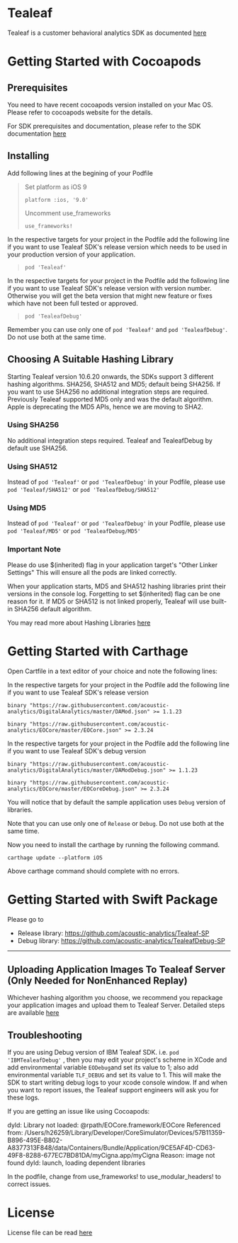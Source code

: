 # Tealeaf

Tealeaf is a customer behavioral analytics SDK as documented [here](https://developer.goacoustic.com/acoustic-exp-analytics/docs/acoustic-experience-analytics-tealeaf-sdk-for-ios-standard-and-mobile-editions)

# Getting Started with Cocoapods
## Prerequisites

You need to have recent cocoapods version installed on your Mac OS. Please refer to cocoapods website for the details.

For SDK prerequisites and documentation, please refer to the SDK documentation [here](https://developer.goacoustic.com/acoustic-exp-analytics/docs/acoustic-experience-analytics-tealeaf-sdk-for-ios-standard-and-mobile-editions)

## Installing

Add following lines at the begining of your Podfile

>Set platform as iOS 9
>
>`platform :ios, '9.0'`
>
>Uncomment use_frameworks
>
>`use_frameworks!`

In the respective targets for your project in the Podfile add the following line if you want to use Tealeaf SDK's release version which needs to be used in your production version of your application.

>`pod 'Tealeaf'`

In the respective targets for your project in the Podfile add the following line if you want to use Tealeaf SDK's release version with version number. Otherwise you will get the beta version that might new feature or fixes which have not been full tested or approved.

>`pod 'TealeafDebug'`

Remember you can use only one of  `pod 'Tealeaf'` and `pod 'TealeafDebug'`. Do not use both at the same time.

## Choosing A Suitable Hashing Library
Starting Tealeaf version 10.6.20 onwards, the SDKs support 3 different hashing algorithms. SHA256, SHA512 and MD5; default being SHA256. If you want to use SHA256 no additional integration steps are required. Previously Tealeaf supported MD5 only and was the default algorithm. Apple is deprecating the MD5 APIs, hence we are moving to SHA2.

### Using SHA256
No additional integration steps required. Tealeaf and TealeafDebug by default use SHA256.

### Using SHA512
Instead of `pod 'Tealeaf'` or `pod 'TealeafDebug'` in your Podfile, please use `pod 'Tealeaf/SHA512'` or `pod 'TealeafDebug/SHA512'`

### Using MD5
Instead of `pod 'Tealeaf'` or `pod 'TealeafDebug'` in your Podfile, please use `pod 'Tealeaf/MD5'` or `pod 'TealeafDebug/MD5'`

### Important Note
Please do use $(inherited) flag in your application target's "Other Linker Settings" This will ensure all the pods are linked correctly.

When your application starts, MD5 and SHA512 hashing libraries print their versions in the console log. Forgetting to set $(inherited) flag can be one reason for it. If MD5 or SHA512 is not linked properly, Tealeaf will use built-in SHA256 default algorithm.

You may read more about Hashing Libraries [here](https://developer.goacoustic.com/acoustic-exp-analytics/docs/hashing-libraries-for-computing-unique-ids-md5-sha256-and-sha512)

# Getting Started with Carthage
Open Cartfile in a text editor of your choice and note the following lines:

In the respective targets for your project in the Podfile add the following line if you want to use Tealeaf SDK's release version

`binary "https://raw.githubusercontent.com/acoustic-analytics/DigitalAnalytics/master/DAMod.json" >= 1.1.23`

`binary "https://raw.githubusercontent.com/acoustic-analytics/EOCore/master/EOCore.json" >= 2.3.24`

In the respective targets for your project in the Podfile add the following line if you want to use Tealeaf SDK's debug version

`binary "https://raw.githubusercontent.com/acoustic-analytics/DigitalAnalytics/master/DAModDebug.json" >= 1.1.23`

`binary "https://raw.githubusercontent.com/acoustic-analytics/EOCore/master/EOCoreDebug.json" >= 2.3.24`

You will notice that by default the sample application uses `Debug` version of libraries.

Note that you can use only one of  `Release` or `Debug`. Do not use both at the same time.

Now you need to install the carthage by running the following command.

`carthage update --platform iOS`

Above carthage command should complete with no errors.

# Getting Started with Swift Package
Please go to 
- Release library: https://github.com/acoustic-analytics/Tealeaf-SP
- Debug library: https://github.com/acoustic-analytics/TealeafDebug-SP
***
## Uploading Application Images To Tealeaf Server (Only Needed for NonEnhanced Replay)
Whichever hashing algorithm you choose, we recommend you repackage your application images and upload them to Tealeaf Server. Detailed steps are available [here](https://developer.goacoustic.com/acoustic-exp-analytics/docs/capturing-and-uploading-images-with-the-image-tool)

## Troubleshooting
If you are using Debug version of IBM Tealeaf SDK. i.e. `pod 'IBMTealeafDebug'` , then you may edit your project's scheme in XCode and add environmental variable `EODebug`and set its value to 1; also add environmental variable `TLF_DEBUG` and set its value to 1. This will make the SDK to start writing debug logs to your xcode console window. If and when you want to report issues, the Tealeaf support engineers will ask you for these logs.

If you are getting an issue like using Cocoapods:

dyld: Library not loaded: @rpath/EOCore.framework/EOCore
  Referenced from: /Users/h26259/Library/Developer/CoreSimulator/Devices/57B11359-B896-495E-B802-A8377313F848/data/Containers/Bundle/Application/9CE5AF4D-CD63-49F8-8288-677EC7BD81DA/myCigna.app/myCigna
  Reason: image not found
dyld: launch, loading dependent libraries

In the podfile, change from use_frameworks! to use_modular_headers! to correct issues.

# License
License file can be read [here](https://github.com/acoustic-analytics/IBMTealeaf/blob/master/Licenses/License)
